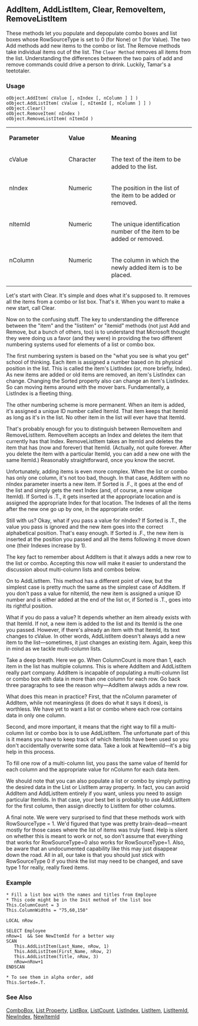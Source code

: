 ## AddItem, AddListItem, Clear, RemoveItem, RemoveListItem

These methods let you populate and depopulate combo boxes and list boxes whose RowSourceType is set to 0 (for None) or 1 (for Value). The two Add methods add new items to the combo or list. The Remove methods take individual items out of the list. The `Clear Method` removes all items from the list. Understanding the differences between the two pairs of add and remove commands could drive a person to drink. Luckily, Tamar's a teetotaler.

### Usage

```foxpro
oObject.AddItem( cValue [, nIndex [, nColumn ] ] )
oObject.AddListItem( cValue [, nItemId [, nColumn ] ] )
oObject.Clear()
oObject.RemoveItem( nIndex )
oObject.RemoveListItem( nItemId )
```
<table>
<tr>
  <td width="32%" valign="top">
  <p><b>Parameter</b></p>
  </td>
  <td width="23%" valign="top">
  <p><b>Value</b></p>
  </td>
  <td width="45%" valign="top">
  <p><b>Meaning</b></p>
  </td>
 </tr>
<tr>
  <td width="32%" valign="top">
  <p>cValue</p>
  </td>
  <td width="23%" valign="top">
  <p>Character</p>
  </td>
  <td width="45%" valign="top">
  <p>The text of the item to be added to the list.</p>
  </td>
 </tr>
<tr>
  <td width="32%" valign="top">
  <p>nIndex</p>
  </td>
  <td width="23%" valign="top">
  <p>Numeric</p>
  </td>
  <td width="45%" valign="top">
  <p>The position in the list of the item to be added or removed.</p>
  </td>
 </tr>
<tr>
  <td width="32%" valign="top">
  <p>nItemId</p>
  </td>
  <td width="23%" valign="top">
  <p>Numeric</p>
  </td>
  <td width="45%" valign="top">
  <p>The unique identification number of the item to be added or removed.</p>
  </td>
 </tr>
<tr>
  <td width="32%" valign="top">
  <p>nColumn</p>
  </td>
  <td width="23%" valign="top">
  <p>Numeric</p>
  </td>
  <td width="45%" valign="top">
  <p>The column in which the newly added item is to be placed.</p>
  </td>
 </tr>
</table>

Let's start with Clear. It's simple and does what it's supposed to. It removes all the items from a combo or list box. That's it. When you want to make a new start, call Clear.

Now on to the confusing stuff. The key to understanding the difference between the "item" and the "listitem" or "itemid" methods (not just Add and Remove, but a bunch of others, too) is to understand that Microsoft thought they were doing us a favor (and they were) in providing the two different numbering systems used for elements of a list or combo box.

The first numbering system is based on the "what you see is what you get" school of thinking. Each item is assigned a number based on its physical position in the list. This is called the item's ListIndex (or, more briefly, Index). As new items are added or old items are removed, an item's ListIndex can change. Changing the Sorted property also can change an item's ListIndex. So can moving items around with the mover bars. Fundamentally, a ListIndex is a fleeting thing.

The other numbering scheme is more permanent. When an item is added, it's assigned a unique ID number called ItemId. That item keeps that ItemId as long as it's in the list. No other item in the list will ever have that ItemId.

That's probably enough for you to distinguish between RemoveItem and RemoveListItem. RemoveItem accepts an Index and deletes the item that currently has that Index. RemoveListItem takes an ItemId and deletes the item that has (now and forever) that ItemId. (Actually, not quite forever. After you delete the item with a particular ItemId, you can add a new one with the same ItemId.) Reasonably straightforward, once you know the secret.

Unfortunately, adding items is even more complex. When the list or combo has only one column, it's not too bad, though. In that case, AddItem with no nIndex parameter inserts a new item. If Sorted is .F., it goes at the end of the list and simply gets the next Index (and, of course, a new unique ItemId). If Sorted is .T., it gets inserted at the appropriate location and is assigned the appropriate Index for that location. The Indexes of all the items after the new one go up by one, in the appropriate order.

Still with us? Okay, what if you pass a value for nIndex? If Sorted is .T., the value you pass is ignored and the new item goes into the correct alphabetical position. That's easy enough. If Sorted is .F., the new item is inserted at the position you passed and all the items following it move down one (their Indexes increase by 1).

The key fact to remember about AddItem is that it always adds a new row to the list or combo. Accepting this now will make it easier to understand the discussion about multi-column lists and combos below.

On to AddListItem. This method has a different point of view, but the simplest case is pretty much the same as the simplest case of AddItem. If you don't pass a value for nItemId, the new item is assigned a unique ID number and is either added at the end of the list or, if Sorted is .T., goes into its rightful position.

What if you do pass a value? It depends whether an item already exists with that ItemId. If not, a new item is added to the list and its ItemId is the one you passed. However, if there's already an item with that ItemId, its text changes to cValue. In other words, AddListItem doesn't always add a new item to the list&mdash;sometimes, it just changes an existing item. Again, keep this in mind as we tackle multi-column lists.

Take a deep breath. Here we go. When ColumnCount is more than 1, each item in the list has multiple columns. This is where AddItem and AddListItem really part company. AddItem is incapable of populating a multi-column list or combo box with data in more than one column for each row. Go back three paragraphs to see the reason why&mdash;AddItem always adds a new row.

What does this mean in practice? First, that the nColumn parameter of AddItem, while not meaningless (it does do what it says it does), is worthless. We have yet to want a list or combo where each row contains data in only one column.

Second, and more important, it means that the right way to fill a multi-column list or combo box is to use AddListItem. The unfortunate part of this is it means you have to keep track of which ItemIds have been used so you don't accidentally overwrite some data. Take a look at NewItemId&mdash;it's a big help in this process.

To fill one row of a multi-column list, you pass the same value of ItemId for each column and the appropriate value for nColumn for each data item.

We should note that you can also populate a list or combo by simply putting the desired data in the List or ListItem array property. In fact, you can avoid AddItem and AddListItem entirely if you want, unless you need to assign particular ItemIds. In that case, your best bet is probably to use AddListItem for the first column, then assign directly to ListItem for other columns.

A final note. We were very surprised to find that these methods work with RowSourceType = 1. We'd figured that type was pretty brain-dead&mdash;meant mostly for those cases where the list of items was truly fixed. Help is silent on whether this is meant to work or not, so don't assume that everything that works for RowSourceType=0 also works for RowSourceType=1. Also, be aware that an undocumented capability like this may just disappear down the road. All in all, our take is that you should just stick with RowSourceType 0 if you think the list may need to be changed, and save type 1 for really, really fixed items.

### Example

```foxpro
* Fill a list box with the names and titles from Employee
* This code might be in the Init method of the list box
This.ColumnCount = 3
This.ColumnWidths = "75,60,150"

LOCAL nRow

SELECT Employee
nRow=1  && See NewItemId for a better way
SCAN
   This.AddListItem(Last_Name, nRow, 1)
   This.AddListItem(First_Name, nRow, 2)
   This.AddListItem(Title, nRow, 3)
   nRow=nRow+1
ENDSCAN

* To see them in alpha order, add
This.Sorted=.T.
```
### See Also

[ComboBox](s4g489.md), [List Property](s4g556.md), [ListBox](s4g489.md), [ListCount](s4g514.md), [ListIndex](s4g515.md), [ListItem](s4g556.md), [ListItemId](s4g515.md), [NewIndex](s4g517.md), [NewItemId](s4g517.md)